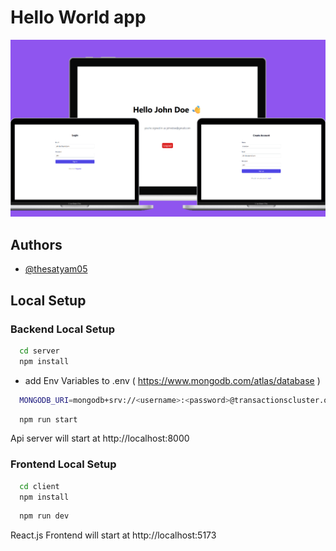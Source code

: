 # Hello World app

![App Screenshot](./mockup.png)

## Authors

-  [@thesatyam05](https://www.github.com/thesatyam05)

## Local Setup

### Backend Local Setup

```bash
  cd server
  npm install
```

-  add Env Variables to .env ( https://www.mongodb.com/atlas/database )

```bash
  MONGODB_URI=mongodb+srv://<username>:<password>@transactionscluster.odqstks.mongodb.net/<dbname>?retryWrites=true&w=majority
```

```bash
  npm run start
```

Api server will start at http://localhost:8000

### Frontend Local Setup

```bash
  cd client
  npm install
```

```bash
  npm run dev
```

React.js Frontend will start at http://localhost:5173
